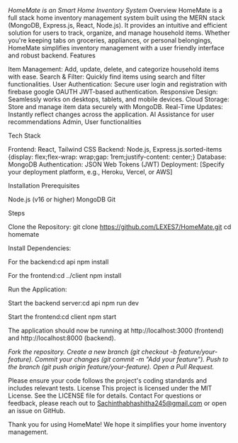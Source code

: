 *HomeMate is an Smart Home Inventory System*
Overview
HomeMate is a full stack home inventory management system built using the MERN stack (MongoDB, Express.js, React, Node.js). It provides an intuitive and efficient solution for users to track, organize, and manage household items. Whether you're keeping tabs on groceries, appliances, or personal belongings, HomeMate simplifies inventory management with a user friendly interface and robust backend.
Features

Item Management: Add, update, delete, and categorize household items with ease.
Search & Filter: Quickly find items using search and filter functionalities.
User Authentication: Secure user login and registration with firebase google OAUTH JWT-based authentication.
Responsive Design: Seamlessly works on desktops, tablets, and mobile devices.
Cloud Storage: Store and manage item data securely with MongoDB.
Real-Time Updates: Instantly reflect changes across the application.
AI Assistance for user recommendations 
Admin, User functionalities

Tech Stack

Frontend: React, Tailwind CSS
Backend: Node.js, Express.js.sorted-items {display: flex;flex-wrap: wrap;gap: 1rem;justify-content: center;}
Database: MongoDB
Authentication: JSON Web Tokens (JWT)
Deployment: [Specify your deployment platform, e.g., Heroku, Vercel, or AWS]

Installation
Prerequisites

Node.js (v16 or higher)
MongoDB 
Git

Steps

Clone the Repository:
git clone https://github.com/LEXES7/HomeMate.git
cd homemate


Install Dependencies:

For the backend:cd api
npm install


For the frontend:cd ../client
npm install


Run the Application:

Start the backend server:cd api
npm run dev


Start the frontend:cd client
npm start


The application should now be running at http://localhost:3000 (frontend) and http://localhost:8000 (backend).


*Fork the repository.
Create a new branch (git checkout -b feature/your-feature).
Commit your changes (git commit -m "Add your feature").
Push to the branch (git push origin feature/your-feature).
Open a Pull Request.*

Please ensure your code follows the project's coding standards and includes relevant tests.
License
This project is licensed under the MIT License. See the LICENSE file for details.
Contact
For questions or feedback, please reach out to Sachinthabhashitha245@gmail.com or open an issue on GitHub.

Thank you for using HomeMate! We hope it simplifies your home inventory management.
